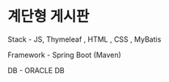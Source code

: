 # 계단형 게시판

Stack - JS, Thymeleaf , HTML , CSS , MyBatis

Framework - Spring Boot (Maven)

DB - ORACLE DB
